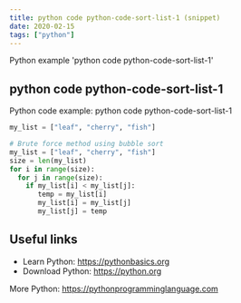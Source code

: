 ```yaml
---
title: python code python-code-sort-list-1 (snippet)
date: 2020-02-15
tags: ["python"]
---
```

Python example 'python code python-code-sort-list-1'


## python code python-code-sort-list-1

Python code example: python code python-code-sort-list-1

```python
my_list = ["leaf", "cherry", "fish"]

# Brute force method using bubble sort
my_list = ["leaf", "cherry", "fish"]
size = len(my_list)
for i in range(size): 
  for j in range(size): 
    if my_list[i] < my_list[j]: 
       temp = my_list[i] 
       my_list[i] = my_list[j] 
       my_list[j] = temp


```

## Useful links

- Learn Python: https://pythonbasics.org
- Download Python: https://python.org

More Python: https://pythonprogramminglanguage.com
